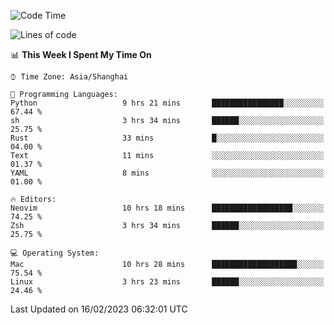 <!--START_SECTION:waka-->
![Code Time](http://img.shields.io/badge/Code%20Time-1%2C148%20hrs%2012%20mins-blue)

![Lines of code](https://img.shields.io/badge/From%20Hello%20World%20I%27ve%20Written-24%20Thousand%20lines%20of%20code-blue)

📊 **This Week I Spent My Time On** 

```text
⌚︎ Time Zone: Asia/Shanghai

💬 Programming Languages: 
Python                   9 hrs 21 mins       ████████████████░░░░░░░░░   67.44 % 
sh                       3 hrs 34 mins       ██████░░░░░░░░░░░░░░░░░░░   25.75 % 
Rust                     33 mins             █░░░░░░░░░░░░░░░░░░░░░░░░   04.00 % 
Text                     11 mins             ░░░░░░░░░░░░░░░░░░░░░░░░░   01.37 % 
YAML                     8 mins              ░░░░░░░░░░░░░░░░░░░░░░░░░   01.00 % 

🔥 Editors: 
Neovim                   10 hrs 18 mins      ██████████████████░░░░░░░   74.25 % 
Zsh                      3 hrs 34 mins       ██████░░░░░░░░░░░░░░░░░░░   25.75 % 

💻 Operating System: 
Mac                      10 hrs 28 mins      ███████████████████░░░░░░   75.54 % 
Linux                    3 hrs 23 mins       ██████░░░░░░░░░░░░░░░░░░░   24.46 % 

```


 Last Updated on 16/02/2023 06:32:01 UTC
<!--END_SECTION:waka-->
